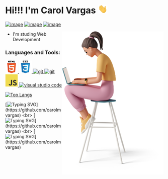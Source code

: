 <h1> Hi!!! I'm Carol Vargas <img src="https://raw.githubusercontent.com/ABSphreak/ABSphreak/master/gifs/Hi.gif" width="30px"></h1>

[![image](https://img.shields.io/badge/Gmail-D14836?style=for-the-badge&logo=gmail&logoColor=white)](mailto:carolmvargas@gmail.com)
[![image](https://img.shields.io/badge/LinkedIn-0077B5?style=for-the-badge&logo=linkedin&logoColor=white)](https://www.linkedin.com/in/caroline-mello-vargas-794b6578/)
[![image](https://img.shields.io/badge/Instagram-E4405F?style=for-the-badge&logo=instagram&logoColor=white)](https://www.instagram.com/carolmvargas/)

<img align='right' src="carolcover.png" width="323" height="456">

* I'm studing Web Development

<h3 align="left">Languages and Tools:</h3>
<p align="left"> 
  <a href="https://www.w3.org/html/" target="_blank"> 
    <img src="https://raw.githubusercontent.com/devicons/devicon/master/icons/html5/html5-original-wordmark.svg" alt="html5" width="40" height="40"/> 
  </a>
  <a href="https://www.w3schools.com/css/" target="_blank"> 
    <img src="https://raw.githubusercontent.com/devicons/devicon/master/icons/css3/css3-original-wordmark.svg" alt="css3" width="40" height="40"/> 
  </a>
     <a href="#" target="_blank"> 
    <img src="https://img.icons8.com/color/48/000000/bootstrap.png" alt="git" width="40" height="40"/> 
  </a>
  <a href="#" target="_blank"> 
    <img src="https://img.icons8.com/color/48/000000/sass.png" alt="git" width="40" height="40"/> 
  </a>
   <a href="https://developer.mozilla.org/en-US/docs/Web/JavaScript" target="_blank"> 
    <img src="https://raw.githubusercontent.com/devicons/devicon/master/icons/javascript/javascript-original.svg" alt="javascript" width="40" height="40"/> 
  </a>
   <a href="https://developer.mozilla.org/en-US/docs/Web/JavaScript" target="_blank"> 
    <img src="https://img.icons8.com/color/48/4a90e2/visual-studio-code-2019.png" alt="visual studio code" width="40" height="40"/> 
   </a> 
</p>

[![Top Langs](https://github-readme-stats.vercel.app/api/top-langs/?username=carolmvargas&theme=react&layout=compact)](https://github.com/carolmvargas/github-readme-stats)

[![Typing SVG](https://readme-typing-svg.herokuapp.com/?lines=Thanks+for+Visiting!!&center=true&color="#c6538c")](https://github.com/carolmvargas)
<br>
[![Typing SVG](https://readme-typing-svg.herokuapp.com/?lines=Obrigada+pela+Visita!!&center=true&color="#c6538c")](https://github.com/carolmvargas)
<br>
[![Typing SVG](https://readme-typing-svg.herokuapp.com/?lines=Vielen+Dank+für+den+Besuch!!&center=true&color="#c6538c")](https://github.com/carolmvargas)

